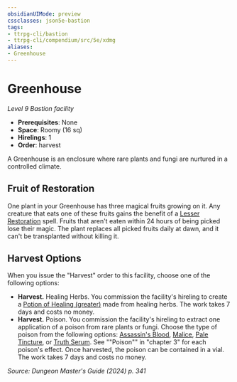 ```yaml
---
obsidianUIMode: preview
cssclasses: json5e-bastion
tags:
- ttrpg-cli/bastion
- ttrpg-cli/compendium/src/5e/xdmg
aliases:
- Greenhouse
---
```

# Greenhouse
*Level 9 Bastion facility*  

- **Prerequisites**: None
- **Space**: Roomy (16 sq)
- **Hirelings**: 1
- **Order**: harvest

A Greenhouse is an enclosure where rare plants and fungi are nurtured in a controlled climate.

## Fruit of Restoration

One plant in your Greenhouse has three magical fruits growing on it. Any creature that eats one of these fruits gains the benefit of a [Lesser Restoration](/3-Mechanics/CLI/spells/lesser-restoration-xphb.md) spell. Fruits that aren't eaten within 24 hours of being picked lose their magic. The plant replaces all picked fruits daily at dawn, and it can't be transplanted without killing it.

## Harvest Options

When you issue the "Harvest" order to this facility, choose one of the following options:

- **Harvest.** Healing Herbs. You commission the facility's hireling to create a [Potion of Healing (greater)](/3-Mechanics/CLI/items/potion-of-greater-healing-xdmg.md) made from healing herbs. The work takes 7 days and costs no money.  
- **Harvest.** Poison. You commission the facility's hireling to extract one application of a poison from rare plants or fungi. Choose the type of poison from the following options: [Assassin's Blood](/3-Mechanics/CLI/items/assassins-blood-xdmg.md), [Malice](/3-Mechanics/CLI/items/malice-xdmg.md), [Pale Tincture](/3-Mechanics/CLI/items/pale-tincture-xdmg.md), or [Truth Serum](/3-Mechanics/CLI/items/truth-serum-xdmg.md). See ""Poison"" in "chapter 3" for each poison's effect. Once harvested, the poison can be contained in a vial. The work takes 7 days and costs no money.  

*Source: Dungeon Master's Guide (2024) p. 341*
